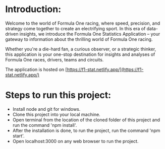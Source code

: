 # Introduction:

Welcome to the world of Formula One racing, where speed, precision, and strategy come together to create an electrifying sport. In this era of data-driven insights, we introduce the Formula One Statistics Application – your gateway to information about the thrilling world of Formula One racing.

Whether you're a die-hard fan, a curious observer, or a strategic thinker, this application is your one-stop destination for insights and analyses of Formula One races, drivers, teams and circuits.

The application is hosted on [https://f1-stat.netlify.app/](https://f1-stat.netlify.app/)

# Steps to run this project:

* Install node and git for windows.
* Clone this project into your local machine.
* Open terminal from the location of the cloned folder of this project and run the command 'npm install'.
* After the installation is done, to run the project, run the command 'npm start'.
* Open localhost:3000 on any web browser to run the project.
